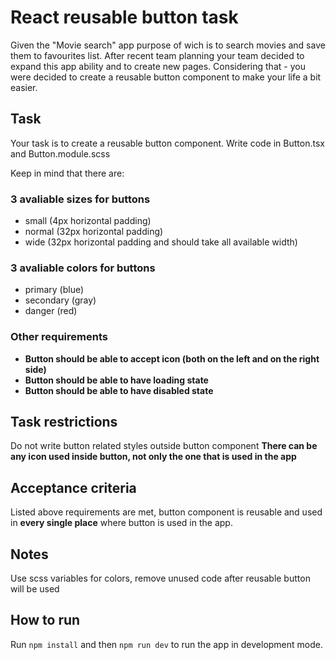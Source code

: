 # React reusable button task

Given the "Movie search" app purpose of wich is to search movies and save them to favourites list.
After recent team planning your team decided to expand this app ability and to create new pages.
Considering that - you were decided to create a reusable button component to make your life a bit easier.

## Task

Your task is to create a reusable button component. Write code in Button.tsx and Button.module.scss

Keep in mind that there are:

### 3 avaliable sizes for buttons
- small (4px horizontal padding)
- normal (32px horizontal padding)
- wide (32px horizontal padding and should take all available width)

### 3 avaliable colors for buttons
- primary (blue)
- secondary (gray)
- danger (red)

### Other requirements
- **Button should be able to accept icon (both on the left and on the right side)**
- **Button should be able to have loading state**
- **Button should be able to have disabled state**

## Task restrictions

Do not write button related styles outside button component
**There can be any icon used inside button, not only the one that is used in the app**

## Acceptance criteria

Listed above requirements are met, button component is reusable and used in **every single place** where button is used in the app.

## Notes

Use scss variables for colors, remove unused code after reusable button will be used

## How to run

Run `npm install` and then `npm run dev` to run the app in development mode.
